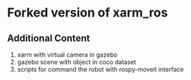 # Forked version of xarm_ros
## Additional Content
1. xarm with virtual camera in gazebo
2. gazebo scene with object in coco dataset
3. scripts for command the robot with rospy-moveit interface
